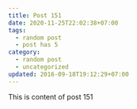 ```yaml
---
title: Post 151
date: 2020-11-25T22:02:38+07:00
tags:
  - random post
  - post has 5
category:
  - random post
  - uncategorized
updated: 2016-09-18T19:12:29+07:00
---
```

This is content of post 151